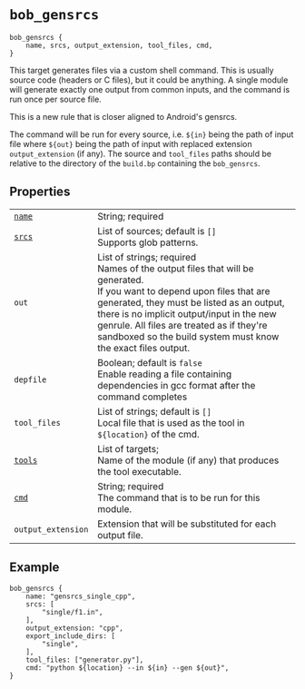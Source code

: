 # `bob_gensrcs`

```bp
bob_gensrcs {
    name, srcs, output_extension, tool_files, cmd,
}
```

This target generates files via a custom shell command. This is usually source
code (headers or C files), but it could be anything. A single module will
generate exactly one output from common inputs, and the command is run once
per source file.

This is a new rule that is closer aligned to Android's gensrcs.

The command will be run for every source, i.e. `${in}` being the path
of input file where `${out}` being the path of input with replaced extension
`output_extension` (if any).
The source and `tool_files` paths should be relative to the directory of the
`build.bp` containing the `bob_gensrcs`.

## Properties

|                                                    |                                                                                                                                                                                                                                                                                                                                     |
| -------------------------------------------------- | ----------------------------------------------------------------------------------------------------------------------------------------------------------------------------------------------------------------------------------------------------------------------------------------------------------------------------------- |
| [`name`](properties/common_properties.md#name)     | String; required                                                                                                                                                                                                                                                                                                                    |
| [`srcs`](properties/strict_properties.md)          | List of sources; default is `[]`<br>Supports glob patterns.                                                                                                                                                                                                                                                                         |
| `out`                                              | List of strings; required<br>Names of the output files that will be generated. <br>If you want to depend upon files that are generated, they must be listed as an output, there is no implicit output/input in the new genrule. All files are treated as if they're sandboxed so the build system must know the exact files output. |
| `depfile`                                          | Boolean; default is `false`<br>Enable reading a file containing dependencies in gcc format after the command completes                                                                                                                                                                                                              |
| `tool_files`                                       | List of strings; default is `[]`<br>Local file that is used as the tool in `${location}` of the cmd.                                                                                                                                                                                                                                |
| [`tools`](./properties/strict_properties.md#tools) | List of targets; <br>Name of the module (if any) that produces the tool executable.                                                                                                                                                                                                                                                 |
| [`cmd`](./properties/strict_properties.md#cmd)     | String; required<br> The command that is to be run for this module.                                                                                                                                                                                                                                                                 |
| `output_extension`                                 | Extension that will be substituted for each output file.                                                                                                                                                                                                                                                                            |

## Example

```bp
bob_gensrcs {
    name: "gensrcs_single_cpp",
    srcs: [
        "single/f1.in",
    ],
    output_extension: "cpp",
    export_include_dirs: [
        "single",
    ],
    tool_files: ["generator.py"],
    cmd: "python ${location} --in ${in} --gen ${out}",
}
```
